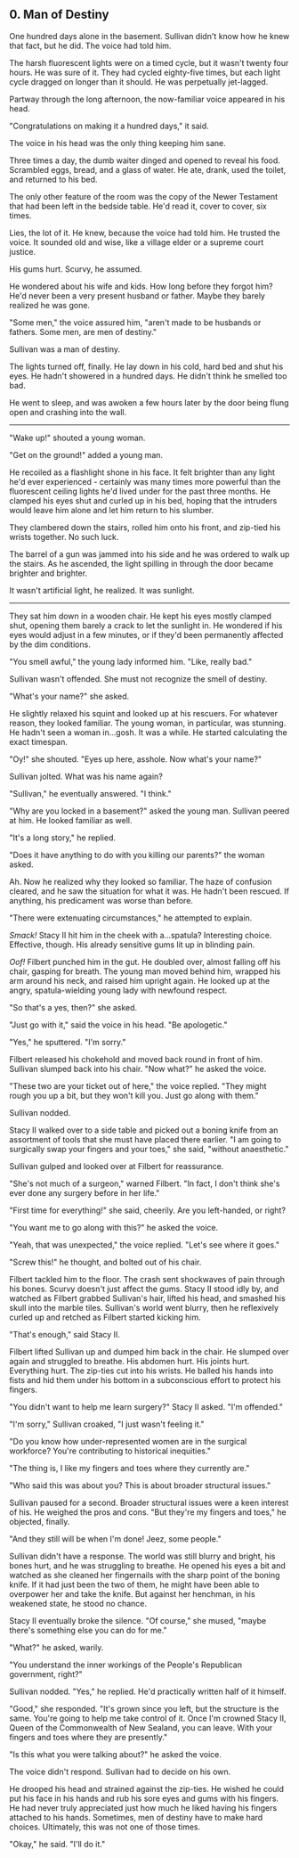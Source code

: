 ## 0. Man of Destiny

One hundred days alone in the basement. Sullivan didn't know how he knew that fact, but he did. The voice had told him.

The harsh fluorescent lights were on a timed cycle, but it wasn't twenty four hours. He was sure of it. They had cycled eighty-five times, but each light cycle dragged on longer than it should. He was perpetually jet-lagged.

Partway through the long afternoon, the now-familiar voice appeared in his head.

"Congratulations on making it a hundred days," it said.

The voice in his head was the only thing keeping him sane.

Three times a day, the dumb waiter dinged and opened to reveal his food. Scrambled eggs, bread, and a glass of water. He ate, drank, used the toilet, and returned to his bed.

The only other feature of the room was the copy of the Newer Testament that had been left in the bedside table. He'd read it, cover to cover, six times.

Lies, the lot of it. He knew, because the voice had told him. He trusted the voice. It sounded old and wise, like a village elder or a supreme court justice.

His gums hurt. Scurvy, he assumed.

He wondered about his wife and kids. How long before they forgot him? He'd never been a very present husband or father. Maybe they barely realized he was gone.

"Some men," the voice assured him, "aren't made to be husbands or fathers. Some men, are men of destiny."

Sullivan was a man of destiny.

The lights turned off, finally. He lay down in his cold, hard bed and shut his eyes. He hadn't showered in a hundred days. He didn't think he smelled too bad.

He went to sleep, and was awoken a few hours later by the door being flung open and crashing into the wall.

---

"Wake up!" shouted a young woman.

"Get on the ground!" added a young man.

He recoiled as a flashlight shone in his face. It felt brighter than any light he'd ever experienced - certainly was many times more powerful than the fluorescent ceiling lights he'd lived under for the past three months. He clamped his eyes shut and curled up in his bed, hoping that the intruders would leave him alone and let him return to his slumber.

They clambered down the stairs, rolled him onto his front, and zip-tied his wrists together. No such luck.

The barrel of a gun was jammed into his side and he was ordered to walk up the stairs. As he ascended, the light spilling in through the door became brighter and brighter.

It wasn't artificial light, he realized. It was sunlight.

---

They sat him down in a wooden chair. He kept his eyes mostly clamped shut, opening them barely a crack to let the sunlight in. He wondered if his eyes would adjust in a few minutes, or if they'd been permanently affected by the dim conditions.

"You smell awful," the young lady informed him. "Like, really bad."

Sullivan wasn't offended. She must not recognize the smell of destiny.

"What's your name?" she asked.

He slightly relaxed his squint and looked up at his rescuers. For whatever reason, they looked familiar. The young woman, in particular, was stunning. He hadn't seen a woman in...gosh. It was a while. He started calculating the exact timespan.

"Oy!" she shouted. "Eyes up here, asshole. Now what's your name?"

Sullivan jolted. What was his name again?

"Sullivan," he eventually answered. "I think."

"Why are you locked in a basement?" asked the young man. Sullivan peered at him. He looked familiar as well.

"It's a long story," he replied.

"Does it have anything to do with you killing our parents?" the woman asked.

Ah. Now he realized why they looked so familiar. The haze of confusion cleared, and he saw the situation for what it was. He hadn't been rescued. If anything, his predicament was worse than before.

"There were extenuating circumstances," he attempted to explain.

_Smack!_ Stacy II hit him in the cheek with a...spatula? Interesting choice. Effective, though. His already sensitive gums lit up in blinding pain.

_Oof!_ Filbert punched him in the gut. He doubled over, almost falling off his chair, gasping for breath. The young man moved behind him, wrapped his arm around his neck, and raised him upright again. He looked up at the angry, spatula-wielding young lady with newfound respect.

"So that's a yes, then?" she asked.

"Just go with it," said the voice in his head. "Be apologetic."

"Yes," he sputtered. "I'm sorry."

Filbert released his chokehold and moved back round in front of him. Sullivan slumped back into his chair. "Now what?" he asked the voice.

"These two are your ticket out of here," the voice replied. "They might rough you up a bit, but they won't kill you. Just go along with them."

Sullivan nodded.

Stacy II walked over to a side table and picked out a boning knife from an assortment of tools that she must have placed there earlier. "I am going to surgically swap your fingers and your toes," she said, "without anaesthetic."

Sullivan gulped and looked over at Filbert for reassurance.

"She's not much of a surgeon," warned Filbert. "In fact, I don't think she's ever done any surgery before in her life."

"First time for everything!" she said, cheerily. Are you left-handed, or right?

"You want me to go along with this?" he asked the voice.

"Yeah, that was unexpected," the voice replied. "Let's see where it goes."

"Screw this!" he thought, and bolted out of his chair.

Filbert tackled him to the floor. The crash sent shockwaves of pain through his bones. Scurvy doesn't just affect the gums. Stacy II stood idly by, and watched as Filbert grabbed Sullivan's hair, lifted his head, and smashed his skull into the marble tiles. Sullivan's world went blurry, then he reflexively curled up and retched as Filbert started kicking him.

"That's enough," said Stacy II.

Filbert lifted Sullivan up and dumped him back in the chair. He slumped over again and struggled to breathe. His abdomen hurt. His joints hurt. Everything hurt. The zip-ties cut into his wrists. He balled his hands into fists and hid them under his bottom in a subconscious effort to protect his fingers.

"You didn't want to help me learn surgery?" Stacy II asked. "I'm offended."

"I'm sorry," Sullivan croaked, "I just wasn't feeling it."

"Do you know how under-represented women are in the surgical workforce? You're contributing to historical inequities."

"The thing is, I like my fingers and toes where they currently are."

"Who said this was about you? This is about broader structural issues."

Sullivan paused for a second. Broader structural issues were a keen interest of his. He weighed the pros and cons. "But they're my fingers and toes," he objected, finally.

"And they still will be when I'm done! Jeez, some people."

Sullivan didn't have a response. The world was still blurry and bright, his bones hurt, and he was struggling to breathe. He opened his eyes a bit and watched as she cleaned her fingernails with the sharp point of the boning knife. If it had just been the two of them, he might have been able to overpower her and take the knife. But against her henchman, in his weakened state, he stood no chance.

Stacy II eventually broke the silence. "Of course," she mused, "maybe there's something else you can do for me."

"What?" he asked, warily.

"You understand the inner workings of the People's Republican government, right?"

Sullivan nodded. "Yes," he replied. He'd practically written half of it himself.

"Good," she responded. "It's grown since you left, but the structure is the same. You're going to help me take control of it. Once I'm crowned Stacy II, Queen of the Commonwealth of New Sealand, you can leave. With your fingers and toes where they are presently."

"Is this what you were talking about?" he asked the voice.

The voice didn't respond. Sullivan had to decide on his own.

He drooped his head and strained against the zip-ties. He wished he could put his face in his hands and rub his sore eyes and gums with his fingers. He had never truly appreciated just how much he liked having his fingers attached to his hands. Sometimes, men of destiny have to make hard choices. Ultimately, this was not one of those times.

"Okay," he said. "I'll do it."

